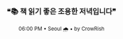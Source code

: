 <div align="center">

<br>

<h3>❝📚 책 읽기 좋은 조용한 저녁입니다❞</h3>

<sub>06:00 PM • Seoul 🌧️ • by CrowRish</sub>

<br>

</div>